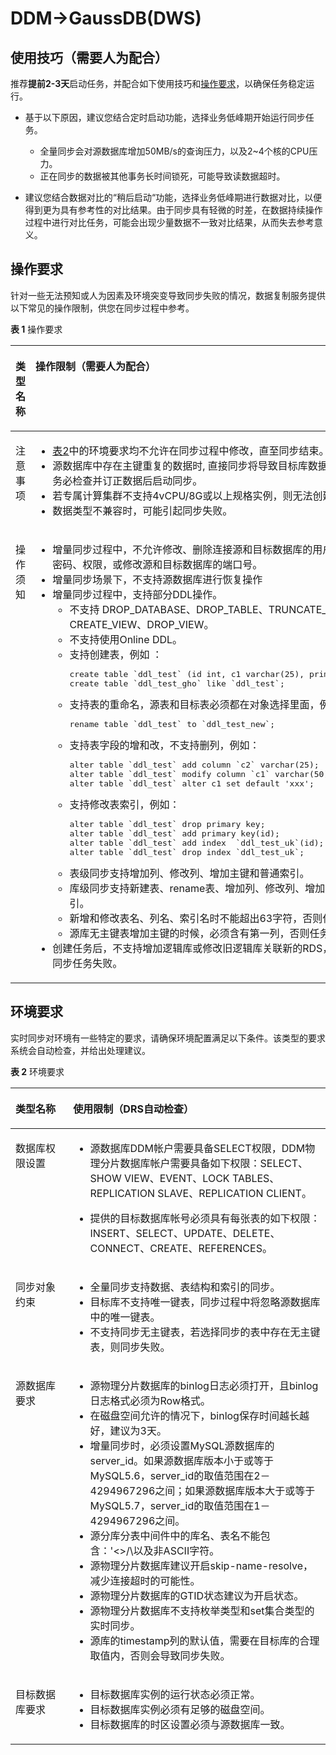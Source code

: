 # DDM-\>GaussDB\(DWS\)<a name="drs_04_0116"></a>

## 使用技巧（需要人为配合）<a name="section449714073815"></a>

推荐**提前2-3天**启动任务，并配合如下使用技巧和[操作要求](#section1691943218231)，以确保任务稳定运行。

-   基于以下原因，建议您结合定时启动功能，选择业务低峰期开始运行同步任务。
    -   全量同步会对源数据库增加50MB/s的查询压力，以及2\~4个核的CPU压力。
    -   正在同步的数据被其他事务长时间锁死，可能导致读数据超时。

-   建议您结合数据对比的“稍后启动“功能，选择业务低峰期进行数据对比，以便得到更为具有参考性的对比结果。由于同步具有轻微的时差，在数据持续操作过程中进行对比任务，可能会出现少量数据不一致对比结果，从而失去参考意义。

## 操作要求<a name="section1691943218231"></a>

针对一些无法预知或人为因素及环境突变导致同步失败的情况，数据复制服务提供以下常见的操作限制，供您在同步过程中参考。

**表 1**  操作要求

<a name="table0488162412572"></a>
<table><thead align="left"><tr id="row54881224145717"><th class="cellrowborder" valign="top" width="18.32%" id="mcps1.2.3.1.1"><p id="p144884246576"><a name="p144884246576"></a><a name="p144884246576"></a><strong id="b1048842414579"><a name="b1048842414579"></a><a name="b1048842414579"></a>类型名称</strong></p>
</th>
<th class="cellrowborder" valign="top" width="81.67999999999999%" id="mcps1.2.3.1.2"><p id="p64881524195710"><a name="p64881524195710"></a><a name="p64881524195710"></a><strong id="b6489824115711"><a name="b6489824115711"></a><a name="b6489824115711"></a>操作限制</strong>（需要人为配合）</p>
</th>
</tr>
</thead>
<tbody><tr id="row9489152495714"><td class="cellrowborder" valign="top" width="18.32%" headers="mcps1.2.3.1.1 "><p id="p1848922455711"><a name="p1848922455711"></a><a name="p1848922455711"></a>注意事项</p>
</td>
<td class="cellrowborder" valign="top" width="81.67999999999999%" headers="mcps1.2.3.1.2 "><a name="ul6489172411572"></a><a name="ul6489172411572"></a><ul id="ul6489172411572"><li><a href="#table9324153225714">表2</a>中的环境要求均不允许在同步过程中修改，直至同步结束。</li><li>源数据库中存在主键重复的数据时, 直接同步将导致目标库数据比源库少, 请务必检查并订正数据后启动同步。</li><li>若专属计算集群不支持4vCPU/8G或以上规格实例，则无法创建同步任务。</li><li>数据类型不兼容时，可能引起同步失败。</li></ul>
</td>
</tr>
<tr id="row6489152410578"><td class="cellrowborder" valign="top" width="18.32%" headers="mcps1.2.3.1.1 "><p id="p17489152412570"><a name="p17489152412570"></a><a name="p17489152412570"></a>操作须知</p>
</td>
<td class="cellrowborder" valign="top" width="81.67999999999999%" headers="mcps1.2.3.1.2 "><a name="ul1248912411571"></a><a name="ul1248912411571"></a><ul id="ul1248912411571"><li>增量同步过程中，不允许修改、删除连接源和目标数据库的用户的用户名、密码、权限，或修改源和目标数据库的端口号。</li><li>增量同步场景下，不支持源数据库进行恢复操作</li><li>增量同步过程中，支持部分DDL操作。<a name="ul103341230182215"></a><a name="ul103341230182215"></a><ul id="ul103341230182215"><li>不支持 DROP_DATABASE、DROP_TABLE、TRUNCATE_TABLE、CREATE_VIEW、DROP_VIEW。</li><li>不支持使用Online DDL。</li><li>支持创建表，例如 ：<pre class="codeblock" id="codeblock191811018193710"><a name="codeblock191811018193710"></a><a name="codeblock191811018193710"></a>create table `ddl_test` (id int, c1 varchar(25), primary key(id));
create table `ddl_test_gho` like `ddl_test`;</pre>
</li><li>支持表的重命名，源表和目标表必须都在对象选择里面，例如：<pre class="codeblock" id="codeblock66961829183712"><a name="codeblock66961829183712"></a><a name="codeblock66961829183712"></a>rename table `ddl_test` to `ddl_test_new`;</pre>
</li><li>支持表字段的增和改，不支持删列，例如：<pre class="codeblock" id="codeblock181421335153719"><a name="codeblock181421335153719"></a><a name="codeblock181421335153719"></a>alter table `ddl_test` add column `c2` varchar(25); 
alter table `ddl_test` modify column `c1` varchar(50);
alter table `ddl_test` alter c1 set default 'xxx';</pre>
</li><li>支持修改表索引，例如：<pre class="codeblock" id="codeblock3289184533714"><a name="codeblock3289184533714"></a><a name="codeblock3289184533714"></a>alter table `ddl_test` drop primary key; 
alter table `ddl_test` add primary key(id); 
alter table `ddl_test` add index  `ddl_test_uk`(id);
alter table `ddl_test` drop index `ddl_test_uk`;</pre>
</li><li>表级同步支持增加列、修改列、增加主键和普通索引。</li><li>库级同步支持新建表、rename表、增加列、修改列、增加主键和普通索引。</li><li>新增和修改表名、列名、索引名时不能超出63字符，否则任务会失败。</li><li>源库无主键表增加主键的时候，必须含有第一列，否则任务会失败。</li></ul>
</li><li>创建任务后，不支持增加逻辑库或修改旧逻辑库关联新的RDS，否则会导致同步任务失败。</li></ul>
</td>
</tr>
</tbody>
</table>

## 环境要求<a name="section86695405239"></a>

实时同步对环境有一些特定的要求，请确保环境配置满足以下条件。该类型的要求系统会自动检查，并给出处理建议。

**表 2**  环境要求

<a name="table9324153225714"></a>
<table><thead align="left"><tr id="row53248326579"><th class="cellrowborder" valign="top" width="18.32%" id="mcps1.2.3.1.1"><p id="p8324163210573"><a name="p8324163210573"></a><a name="p8324163210573"></a><strong id="b7324183213578"><a name="b7324183213578"></a><a name="b7324183213578"></a>类型名称</strong></p>
</th>
<th class="cellrowborder" valign="top" width="81.67999999999999%" id="mcps1.2.3.1.2"><p id="p6324143210575"><a name="p6324143210575"></a><a name="p6324143210575"></a><strong id="b11325113295711"><a name="b11325113295711"></a><a name="b11325113295711"></a>使用限制</strong>（DRS自动检查）</p>
</th>
</tr>
</thead>
<tbody><tr id="row9325143210573"><td class="cellrowborder" valign="top" width="18.32%" headers="mcps1.2.3.1.1 "><p id="p1832513219577"><a name="p1832513219577"></a><a name="p1832513219577"></a>数据库权限设置</p>
</td>
<td class="cellrowborder" valign="top" width="81.67999999999999%" headers="mcps1.2.3.1.2 "><a name="ul14325173245711"></a><a name="ul14325173245711"></a><ul id="ul14325173245711"><li>源数据库DDM帐户需要具备SELECT权限，DDM物理分片数据库帐户需要具备如下权限：SELECT、SHOW VIEW、EVENT、LOCK TABLES、REPLICATION SLAVE、REPLICATION CLIENT。</li></ul>
<a name="ul1632533265720"></a><a name="ul1632533265720"></a><ul id="ul1632533265720"><li>提供的目标数据库帐号必须具有每张表的如下权限：INSERT、SELECT、UPDATE、DELETE、CONNECT、CREATE、REFERENCES。</li></ul>
</td>
</tr>
<tr id="row2032563215715"><td class="cellrowborder" valign="top" width="18.32%" headers="mcps1.2.3.1.1 "><p id="p113253325578"><a name="p113253325578"></a><a name="p113253325578"></a>同步对象约束</p>
</td>
<td class="cellrowborder" valign="top" width="81.67999999999999%" headers="mcps1.2.3.1.2 "><a name="ul162311853125620"></a><a name="ul162311853125620"></a><ul id="ul162311853125620"><li>全量同步支持数据、表结构和索引的同步。</li><li>目标库不支持唯一键表，同步过程中将忽略源数据库中的唯一键表。</li><li>不支持同步无主键表，若选择同步的表中存在无主键表，则同步失败。</li></ul>
</td>
</tr>
<tr id="row23251632185719"><td class="cellrowborder" valign="top" width="18.32%" headers="mcps1.2.3.1.1 "><p id="p232511321573"><a name="p232511321573"></a><a name="p232511321573"></a>源数据库要求</p>
</td>
<td class="cellrowborder" valign="top" width="81.67999999999999%" headers="mcps1.2.3.1.2 "><a name="ul232503255711"></a><a name="ul232503255711"></a><ul id="ul232503255711"><li>源物理分片数据库的binlog日志必须打开，且binlog日志格式必须为Row格式。</li><li>在磁盘空间允许的情况下，binlog保存时间越长越好，建议为3天。</li><li>增量同步时，必须设置MySQL源数据库的server_id。如果源数据库版本小于或等于MySQL5.6，server_id的取值范围在2－4294967296之间；如果源数据库版本大于或等于MySQL5.7，server_id的取值范围在1－4294967296之间。</li><li>源分库分表中间件中的库名、表名不能包含：'&lt;&gt;/\以及非ASCII字符。</li><li>源物理分片数据库建议开启skip-name-resolve，减少连接超时的可能性。</li><li>源物理分片数据库的GTID状态建议为开启状态。</li><li>源物理分片数据库不支持枚举类型和set集合类型的<span id="text19326143212573"><a name="text19326143212573"></a><a name="text19326143212573"></a>实时同步</span>。</li><li>源库的timestamp列的默认值，需要在目标库的合理取值内，否则会导致同步失败。</li></ul>
</td>
</tr>
<tr id="row532653214576"><td class="cellrowborder" valign="top" width="18.32%" headers="mcps1.2.3.1.1 "><p id="p16326173265714"><a name="p16326173265714"></a><a name="p16326173265714"></a>目标数据库要求</p>
</td>
<td class="cellrowborder" valign="top" width="81.67999999999999%" headers="mcps1.2.3.1.2 "><a name="ul1532617322571"></a><a name="ul1532617322571"></a><ul id="ul1532617322571"><li>目标数据库实例的运行状态必须正常。</li><li>目标数据库实例必须有足够的磁盘空间。</li><li>目标数据库的时区设置必须与源数据库一致。</li></ul>
</td>
</tr>
</tbody>
</table>

